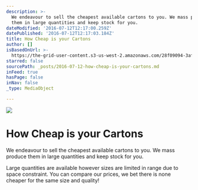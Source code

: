 ```yaml
---
description: >-
  We endeavour to sell the cheapest available cartons to you. We mass produce
  them in large quantities and keep stock for you.
dateModified: '2016-07-12T12:17:00.259Z'
datePublished: '2016-07-12T12:17:03.184Z'
title: How Cheap is your Cartons
author: []
isBasedOnUrl: >-
  https://the-grid-user-content.s3-us-west-2.amazonaws.com/28f09094-3af3-4659-a9f7-52d7e30e3415.jpg
starred: false
sourcePath: _posts/2016-07-12-how-cheap-is-your-cartons.md
inFeed: true
hasPage: false
inNav: false
_type: MediaObject

---
```

![](https://the-grid-user-content.s3-us-west-2.amazonaws.com/28f09094-3af3-4659-a9f7-52d7e30e3415.jpg)

# How Cheap is your Cartons

We endeavour to sell the cheapest available cartons to you. We mass produce them in large quantities and keep stock for you.

Large quantities are available however sizes are limited in range due to space constraint. You can compare our prices, we bet there is none cheaper for the same size and quality!